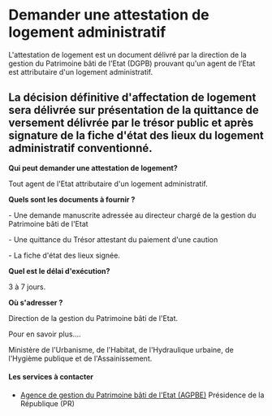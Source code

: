 # Demander une attestation de logement administratif

L'attestation de logement est un document délivré par la direction de la gestion du Patrimoine bâti de l'Etat (DGPB) prouvant qu'un agent de l’Etat est attributaire d'un logement administratif.  
  
La décision définitive d'affectation de logement sera délivrée sur présentation de la quittance de versement délivrée par le trésor public et après signature de la fiche d'état des lieux du logement administratif conventionné.
-----------------------------------------------------------------------------------------------------------------------------------------------------------------------------------------------------------------------------------------------------------------------------------------------------------------------------------------------------------------------------------------------------------------------------------------

**Qui peut demander une attestation de logement?**

Tout agent de l'Etat attributaire d'un logement administratif.  
  
**Quels sont les documents à fournir ?**  
  
\- Une demande manuscrite adressée au directeur chargé de la gestion du  
Patrimoine bâti de l'Etat

\- Une quittance du Trésor attestant du paiement d'une caution

\- La fiche d'état des lieux signée.  
  
**Quel est le délai d'exécution?**  
  
3 à 7 jours.  
  
**Où s'adresser ?**  
  
Direction de la gestion du Patrimoine bâti de l'Etat.  

Pour en savoir plus....

Ministère de l'Urbanisme, de l'Habitat, de l'Hydraulique urbaine, de l'Hygième publique et de l'Assainissement.

#### Les services à contacter

*   [Agence de gestion du Patrimoine bâti de l'Etat (AGPBE)](../../../services/agence-de-gestion-du-patrimoine-bati-de-letat-agpbe.md) Présidence de la République (PR)